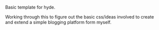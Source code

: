 Basic template for hyde.

Working through this to figure out the basic css/ideas involved to create and extend a simple blogging platform form myself.